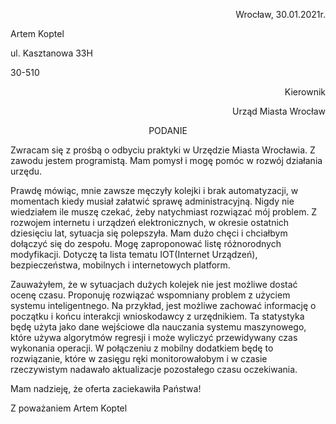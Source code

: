 <p align="right">Wrocław, 30.01.2021r.</p>

Artem Koptel

ul. Kasztanowa 33H

30-510

<p align="right">Kierownik</p>
<p align="right">Urząd Miasta Wrocław</p>

<p align="center">PODANIE</p>

Zwracam się z prośbą o odbyciu praktyki w Urzędzie Miasta Wrocławia. Z zawodu jestem programistą. Mam pomysł i mogę pomóc w rozwój działania urzędu.

Prawdę mówiąc, mnie zawsze męczyły kolejki i brak automatyzacji, w momentach kiedy musiał załatwić sprawę administracyjną. Nigdy nie wiedziałem ile muszę czekać, żeby natychmiast rozwiązać mój problem. Z rozwojem internetu i urządzeń elektronicznych, w okresie ostatnich dziesięciu lat, sytuacja się polepszyła. Mam dużo chęci i chciałbym dołączyć się do zespołu. Mogę zaproponować listę różnorodnych modyfikacji. Dotyczę ta lista tematu IOT(Internet Urządzeń), bezpieczeństwa, mobilnych i internetowych platform.

Zauważyłem, że w sytuacjach dużych kolejek nie jest możliwe dostać ocenę czasu. Proponuję rozwiązać wspomniany problem z użyciem systemu inteligentnego. Na przykład, jest możliwe zachować informację o początku i końcu interakcji wnioskodawcy z urzędnikiem. Ta statystyka będę użyta jako dane wejściowe dla nauczania systemu maszynowego, które używa algorytmów regresji i może wyliczyć przewidywany czas wykonania operacji. W połączeniu z mobilny dodatkiem będę to rozwiązanie, które w zasięgu ręki monitorowałobym i w czasie rzeczywistym nadawało aktualizacje pozostałego czasu oczekiwania.

Mam nadzieję, że oferta zaciekawiła Państwa!

Z poważaniem
Artem Koptel
